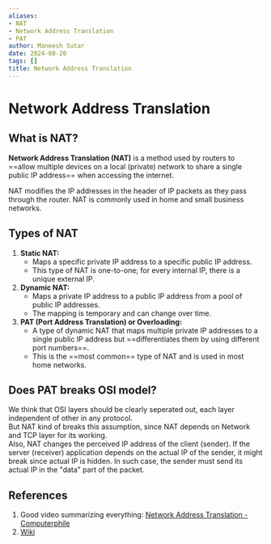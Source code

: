 ```yaml
---
aliases:
- NAT
- Network Address Translation
- PAT
author: Maneesh Sutar
date: 2024-08-20
tags: []
title: Network Address Translation
---
```


# Network Address Translation

## What is NAT?

**Network Address Translation (NAT)** is a method used by routers to ==allow multiple devices on a local (private) network to share a single public IP address== when accessing the internet.

NAT modifies the IP addresses in the header of IP packets as they pass through the router. NAT is commonly used in home and small business networks.

## Types of NAT

1. **Static NAT:**
   * Maps a specific private IP address to a specific public IP address.
   * This type of NAT is one-to-one; for every internal IP, there is a unique external IP.
1. **Dynamic NAT:**
   * Maps a private IP address to a public IP address from a pool of public IP addresses.
   * The mapping is temporary and can change over time.
1. **PAT (Port Address Translation) or Overloading:**
   * A type of dynamic NAT that maps multiple private IP addresses to a single public IP address but ==differentiates them by using different port numbers==.
   * This is the ==most common== type of NAT and is used in most home networks.

## Does PAT breaks OSI model?

We think that OSI layers should be clearly seperated out, each layer independent of other in any protocol.  
But NAT kind of breaks this assumption, since NAT depends on Network and TCP layer for its working.  
Also, NAT changes the perceived IP address of the client (sender). If the server (receiver) application depends on the actual IP of the sender, it might break since actual IP is hidden. In such case, the sender must send its actual IP in the "data" part of the packet.

## References

1. Good video summarizing everything: [Network Address Translation - Computerphile](https://www.youtube.com/@Computerphile)
1. [Wiki](https://en.wikipedia.org/wiki/Network_address_translation)
